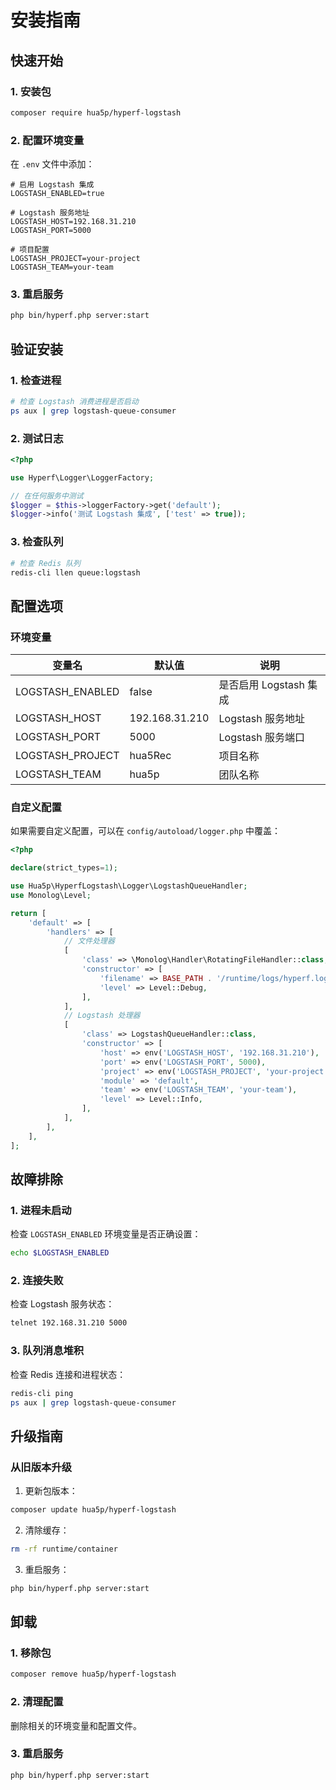 # 安装指南

## 快速开始

### 1. 安装包

```bash
composer require hua5p/hyperf-logstash
```

### 2. 配置环境变量

在 `.env` 文件中添加：

```env
# 启用 Logstash 集成
LOGSTASH_ENABLED=true

# Logstash 服务地址
LOGSTASH_HOST=192.168.31.210
LOGSTASH_PORT=5000

# 项目配置
LOGSTASH_PROJECT=your-project
LOGSTASH_TEAM=your-team
```

### 3. 重启服务

```bash
php bin/hyperf.php server:start
```

## 验证安装

### 1. 检查进程

```bash
# 检查 Logstash 消费进程是否启动
ps aux | grep logstash-queue-consumer
```

### 2. 测试日志

```php
<?php

use Hyperf\Logger\LoggerFactory;

// 在任何服务中测试
$logger = $this->loggerFactory->get('default');
$logger->info('测试 Logstash 集成', ['test' => true]);
```

### 3. 检查队列

```bash
# 检查 Redis 队列
redis-cli llen queue:logstash
```

## 配置选项

### 环境变量

| 变量名 | 默认值 | 说明 |
|--------|--------|------|
| LOGSTASH_ENABLED | false | 是否启用 Logstash 集成 |
| LOGSTASH_HOST | 192.168.31.210 | Logstash 服务地址 |
| LOGSTASH_PORT | 5000 | Logstash 服务端口 |
| LOGSTASH_PROJECT | hua5Rec | 项目名称 |
| LOGSTASH_TEAM | hua5p | 团队名称 |

### 自定义配置

如果需要自定义配置，可以在 `config/autoload/logger.php` 中覆盖：

```php
<?php

declare(strict_types=1);

use Hua5p\HyperfLogstash\Logger\LogstashQueueHandler;
use Monolog\Level;

return [
    'default' => [
        'handlers' => [
            // 文件处理器
            [
                'class' => \Monolog\Handler\RotatingFileHandler::class,
                'constructor' => [
                    'filename' => BASE_PATH . '/runtime/logs/hyperf.log',
                    'level' => Level::Debug,
                ],
            ],
            // Logstash 处理器
            [
                'class' => LogstashQueueHandler::class,
                'constructor' => [
                    'host' => env('LOGSTASH_HOST', '192.168.31.210'),
                    'port' => env('LOGSTASH_PORT', 5000),
                    'project' => env('LOGSTASH_PROJECT', 'your-project'),
                    'module' => 'default',
                    'team' => env('LOGSTASH_TEAM', 'your-team'),
                    'level' => Level::Info,
                ],
            ],
        ],
    ],
];
```

## 故障排除

### 1. 进程未启动

检查 `LOGSTASH_ENABLED` 环境变量是否正确设置：

```bash
echo $LOGSTASH_ENABLED
```

### 2. 连接失败

检查 Logstash 服务状态：

```bash
telnet 192.168.31.210 5000
```

### 3. 队列消息堆积

检查 Redis 连接和进程状态：

```bash
redis-cli ping
ps aux | grep logstash-queue-consumer
```

## 升级指南

### 从旧版本升级

1. 更新包版本：

```bash
composer update hua5p/hyperf-logstash
```

2. 清除缓存：

```bash
rm -rf runtime/container
```

3. 重启服务：

```bash
php bin/hyperf.php server:start
```

## 卸载

### 1. 移除包

```bash
composer remove hua5p/hyperf-logstash
```

### 2. 清理配置

删除相关的环境变量和配置文件。

### 3. 重启服务

```bash
php bin/hyperf.php server:start
``` 